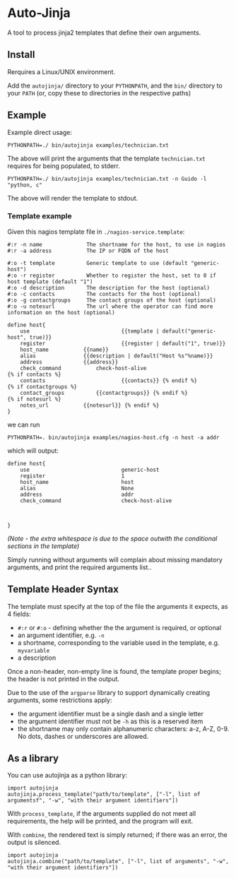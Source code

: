 # Auto-Jinja

A tool to process jinja2 templates that define their own arguments. 

## Install

Rerquires a Linux/UNIX environment.

Add the `autojinja/` directory to your `PYTHONPATH`, and the `bin/` directory to your `PATH` (or, copy these to directories in the respective paths)

## Example

Example direct usage:

	PYTHONPATH=./ bin/autojinja examples/technician.txt

The above will print the arguments that the template `technician.txt` requires for being populated, to stderr.

	PYTHONPATH=./ bin/autojinja examples/technician.txt -n Guido -l "python, c"

The above will render the template to stdout.

### Template example

Given this nagios template file in `./nagios-service.template`:

	#:r -n name              The shortname for the host, to use in nagios
	#:r -a address           The IP or FQDN of the host

	#:o -t template          Generic template to use (default "generic-host")
	#:o -r register          Whether to register the host, set to 0 if host template (default "1")
	#:o -d description       The description for the host (optional)
	#:o -c contacts          The contacts for the host (optional)
	#:o -g contactgroups     The contact groups of the host (optional)
	#:o -u notesurl          The url where the operator can find more information on the host (optional)

	define host{
		use                             {{template | default("generic-host", true)}}
		register                        {{register | default("1", true)}}
		host_name			{{name}}
		alias				{{description | default("Host %s"%name)}}
		address				{{address}}
		check_command			check-host-alive
	{% if contacts %}
		contacts                        {{contacts}} {% endif %}
	{% if contactgroups %}
		contact_groups			{{contactgroups}} {% endif %}
	{% if notesurl %}
		notes_url			{{notesurl}} {% endif %}
	}

we can run
	
	PYTHONPATH=. bin/autojinja examples/nagios-host.cfg -n host -a addr

which will output:

	define host{
		use                             generic-host
		register                        1
		host_name                       host
		alias                           None
		address                         addr
		check_command                   check-host-alive



	}

*(Note - the extra whitespace is due to the space outwith the conditional sections in the template)*

Simply running without arguments will complain about missing mandatory arguments, and print the required arguments list..

## Template Header Syntax

The template must specify at the top of the file the arguments it expects, as 4 fields:

* `#:r` or `#:o` - defining whether the the argument is required, or optional
* an argument identifier, e.g. `-n`
* a shortname, corresponding to the variable used in the template, e.g. `myvariable`
* a description

Once a non-header, non-empty line is found, the template proper begins; the header is not printed in the output.

Due to the use of the `argparse` library to support dynamically creating arguments, some restrictions apply:

* the argument identifier must be a single dash and a single letter
* the argument identifier must not be `-h` as this is a reserved item
* the shortname may only contain alphanumeric characters: a-z, A-Z, 0-9. No dots, dashes or underscores are allowed.

## As a library

You can use autojinja as a python library:

	import autojinja
	autojinja.process_template("path/to/template", ["-l", list of argumentsf", "-w", "with their argument identifiers"])

With `process_template`, if the arguments supplied do not meet all requirements, the help will be printed, and the program will exit.

With `combine`, the rendered text is simply returned; if there was an error, the output is silenced.

	import autojinja
	autojinja.combine("path/to/template", ["-l", list of arguments", "-w", "with their argument identifiers"])
